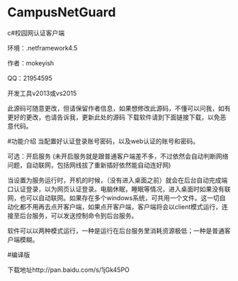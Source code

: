 # CampusNetGuard
c#校园网认证客户端

环境：.netframework4.5

作者：mokeyish

QQ：21954595

开发工具v2013或vs2015

此源码可随意更改，但请保留作者信息，如果想修改此源码，不懂可以问我，如有更好的更改，也请告诉我，更新此处的源码
下载软件请到下面链接下载，以免恶意代码。

#功能介绍
当配置好认证登录账号密码，以及web认证的账号和密码。

可选：开启服务   (未开启服务就是跟普通客户端差不多，不过依然会自动判断网络问题，自动联网，包括网线拔了重新插好依然能自动连好网)

当设置为服务运行时，开机的时候，（没有进入桌面之前）就会在后台自动完成端口认证登录，以为网页认证登录。电脑休眠，睡眠等情况，进入桌面时如果没有联网，也可以自动联网。如果存在多个windows系统，可共用一个文件。这一切自动化都不用再去点开客户端，如果点开客户端，客户端将会以client模式运行，连接至后台服务，可以发送控制命令到后台服务。


软件可以以两种模式运行，一种是运行在后台服务里消耗资源极低；一种是普通客户端模糊。

#编译版

下载地址http://pan.baidu.com/s/1jGk45PO


